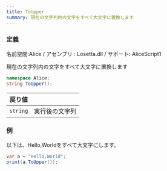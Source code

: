 ```yaml
---
title: ToUpper
summary: 現在の文字列内の文字をすべて大文字に置換します
---
```

### 定義
名前空間:Alice / アセンブリ : Losetta.dll / サポート: AliceScript1

現在の文字列内の文字をすべて大文字に置換します

```cs title="AliceScript"
namespace Alice;
string ToUpper();
```

|戻り値| |
|-|-|
|`string`|実行後の文字列|

### 例
以下は、Hello,Worldをすべて大文字にします。

```cs title="AliceScript"
var a = "Hello,World";
print(a.ToUpper()); 
```
